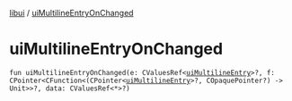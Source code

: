 [libui](README.md) / [uiMultilineEntryOnChanged](ui-multiline-entry-on-changed.md)

# uiMultilineEntryOnChanged

`fun uiMultilineEntryOnChanged(e: CValuesRef<`[`uiMultilineEntry`](ui-multiline-entry.md)`>?, f: CPointer<CFunction<(CPointer<`[`uiMultilineEntry`](ui-multiline-entry.md)`>?, COpaquePointer?) -> Unit>>?, data: CValuesRef<*>?)`